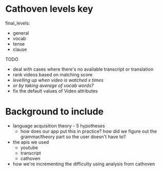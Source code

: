 # Cathoven levels key
final_levels:
- general
- vocab
- tense
- clause


TODO
- deal with cases where there's no available transcript or translation
- rank videos based on matching score
- *levelling up when video is watched x times*
- *or by taking average of vocab words?*
- fix the default values of Video attributes

# Background to include
- language acquisition theory - 5 hypotheses
    - how does our app put this in practice? how did we figure out the grammar/theory part so the user doesn't have to?
- the apis we used
    - youtube
    - transcript
    - cathoven
- how we're incrementing the difficulty using analysis from cathoven



